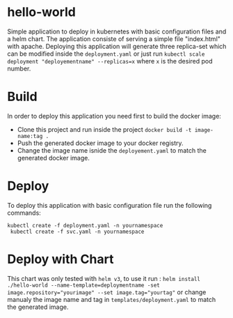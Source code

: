 # hello-world
Simple  application to deploy in kubernetes with basic configuration files and a helm chart.
The application consiste of serving a simple file "index.html" with apache. Deploying this application will generate three replica-set which can be modified inside the `deployment.yaml` or just run `kubectl scale deployment "deployementname" --replicas=x` where `x` is the desired pod number. 
# Build
In order to deploy this application you need first to build the docker image: 
  - Clone this project and run inside the project `docker build -t image-name:tag .` 
  - Push the generated docker image to your docker registry. 
  - Change the image name isnide the `deployement.yaml` to match the generated docker image.
# Deploy
To deploy this application with basic configuration file run the following commands: 

   ` kubectl create -f deployment.yaml -n yournamespace `  
   ` kubectl create -f svc.yaml -n yournamespace`
# Deploy with Chart
This chart was only tested with ` helm v3 `, to use it run : ` helm install ./hello-world --name-template=deploymentname -set image.repository="yourimage" --set image.tag="yourtag" ` or change manualy the image name and tag in ` templates/deployment.yaml ` to match the generated image.

 
